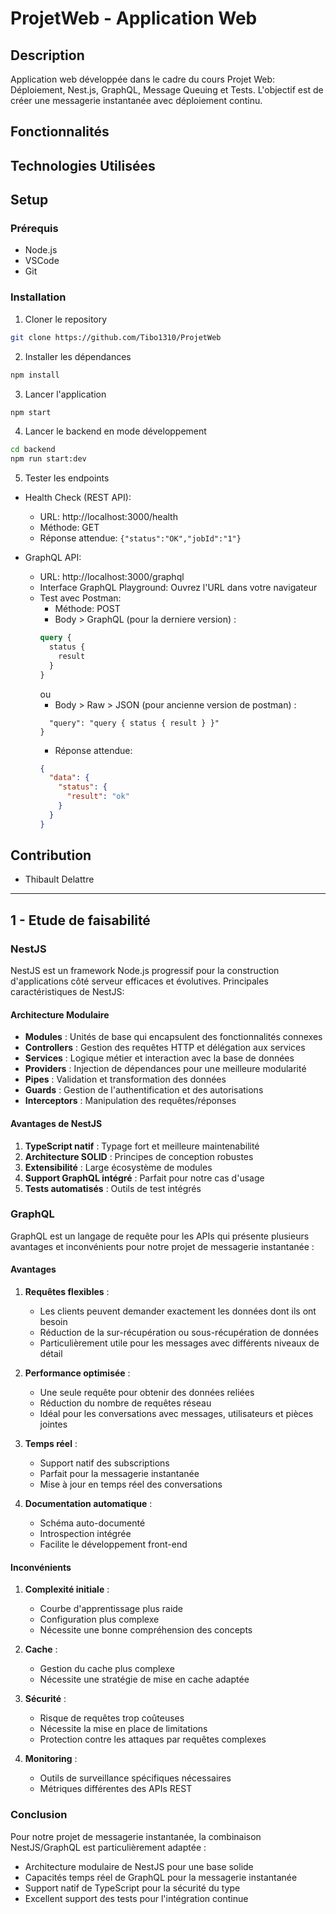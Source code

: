 # ProjetWeb - Application Web

## Description
Application web développée dans le cadre du cours Projet Web: Déploiement, Nest.js, GraphQL, Message Queuing et Tests. L'objectif est de créer une messagerie instantanée avec déploiement continu.

## Fonctionnalités


## Technologies Utilisées


## Setup
### Prérequis
- Node.js
- VSCode
- Git

### Installation
1. Cloner le repository
```bash
git clone https://github.com/Tibo1310/ProjetWeb
```

2. Installer les dépendances
```bash
npm install
```

3. Lancer l'application
```bash
npm start
```

4. Lancer le backend en mode développement
```bash
cd backend
npm run start:dev
```

5. Tester les endpoints

- Health Check (REST API):
  - URL: http://localhost:3000/health
  - Méthode: GET
  - Réponse attendue: `{"status":"OK","jobId":"1"}`

- GraphQL API:
  - URL: http://localhost:3000/graphql
  - Interface GraphQL Playground: Ouvrez l'URL dans votre navigateur
  - Test avec Postman:
    - Méthode: POST
    - Body > GraphQL (pour la derniere version) :
    ```graphql
    query {
      status {
        result
      }
    }
    ```
    ou
    - Body > Raw > JSON (pour ancienne version de postman) :
     ```{
       "query": "query { status { result } }"
     }
     ```
    - Réponse attendue:
    ```json
    {
      "data": {
        "status": {
          "result": "ok"
        }
      }
    }
    ```

## Contribution
- Thibault Delattre

----------------------------

## 1 - Etude de faisabilité

### NestJS

NestJS est un framework Node.js progressif pour la construction d'applications côté serveur efficaces et évolutives. Principales caractéristiques de NestJS:

#### Architecture Modulaire
- **Modules** : Unités de base qui encapsulent des fonctionnalités connexes
- **Controllers** : Gestion des requêtes HTTP et délégation aux services
- **Services** : Logique métier et interaction avec la base de données
- **Providers** : Injection de dépendances pour une meilleure modularité
- **Pipes** : Validation et transformation des données
- **Guards** : Gestion de l'authentification et des autorisations
- **Interceptors** : Manipulation des requêtes/réponses

#### Avantages de NestJS
1. **TypeScript natif** : Typage fort et meilleure maintenabilité
2. **Architecture SOLID** : Principes de conception robustes
3. **Extensibilité** : Large écosystème de modules
4. **Support GraphQL intégré** : Parfait pour notre cas d'usage
5. **Tests automatisés** : Outils de test intégrés

### GraphQL

GraphQL est un langage de requête pour les APIs qui présente plusieurs avantages et inconvénients pour notre projet de messagerie instantanée :

#### Avantages
1. **Requêtes flexibles** :
   - Les clients peuvent demander exactement les données dont ils ont besoin
   - Réduction de la sur-récupération ou sous-récupération de données
   - Particulièrement utile pour les messages avec différents niveaux de détail

2. **Performance optimisée** :
   - Une seule requête pour obtenir des données reliées
   - Réduction du nombre de requêtes réseau
   - Idéal pour les conversations avec messages, utilisateurs et pièces jointes

3. **Temps réel** :
   - Support natif des subscriptions
   - Parfait pour la messagerie instantanée
   - Mise à jour en temps réel des conversations

4. **Documentation automatique** :
   - Schéma auto-documenté
   - Introspection intégrée
   - Facilite le développement front-end

#### Inconvénients
1. **Complexité initiale** :
   - Courbe d'apprentissage plus raide
   - Configuration plus complexe
   - Nécessite une bonne compréhension des concepts

2. **Cache** :
   - Gestion du cache plus complexe
   - Nécessite une stratégie de mise en cache adaptée

3. **Sécurité** :
   - Risque de requêtes trop coûteuses
   - Nécessite la mise en place de limitations
   - Protection contre les attaques par requêtes complexes

4. **Monitoring** :
   - Outils de surveillance spécifiques nécessaires
   - Métriques différentes des APIs REST

### Conclusion
Pour notre projet de messagerie instantanée, la combinaison NestJS/GraphQL est particulièrement adaptée :
- Architecture modulaire de NestJS pour une base solide
- Capacités temps réel de GraphQL pour la messagerie instantanée
- Support natif de TypeScript pour la sécurité du type
- Excellent support des tests pour l'intégration continue
